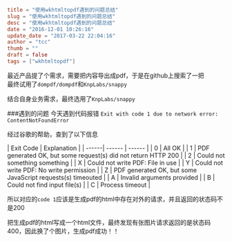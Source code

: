 ```toml
title = "使用wkhtmltopdf遇到的问题总结"
slug = "使用wkhtmltopdf遇到的问题总结"
desc = "使用wkhtmltopdf遇到的问题总结"
date = "2016-12-01 10:26:16"
update_date = "2017-03-22 22:04:16"
author = "tcc"
thumb = ""
draft = false
tags = ["wkhtmltopdf"]
```
最近产品提了个需求，需要把内容导出成pdf，于是在github上搜索了一把  
最终试用了`dompdf/dompdf`和`KnpLabs/snappy`

结合自身业务需求，最终选用了`KnpLabs/snappy`

###遇到的问题
今天遇到代码报错
`Exit with code 1 due to network error: ContentNotFoundError`

经过谷歌的帮助，查到了以下信息 

| Exit Code | Explanation | 
| ------| ------ | ------ |
| 0	| All OK |
| 1 | PDF generated OK, but some request(s) did not return HTTP 200 |
| 2 | Could not something something |
| X | Could not write PDF: File in use |
| Y | Could not write PDF: No write permission |
| Z | PDF generated OK, but some JavaScript requests(s) timeouted |
| A | Invalid arguments provided |
| B | Could not find input file(s) |
| C | Process timeout |

所以对应的`code 1`应该是生成pdf的html中存在对外的请求，并且返回的状态码不是200  

把生成pdf的html写成一个html文件，最终发现有张图片请求返回的是状态码400，因此换了个图片，生成pdf成功！！

